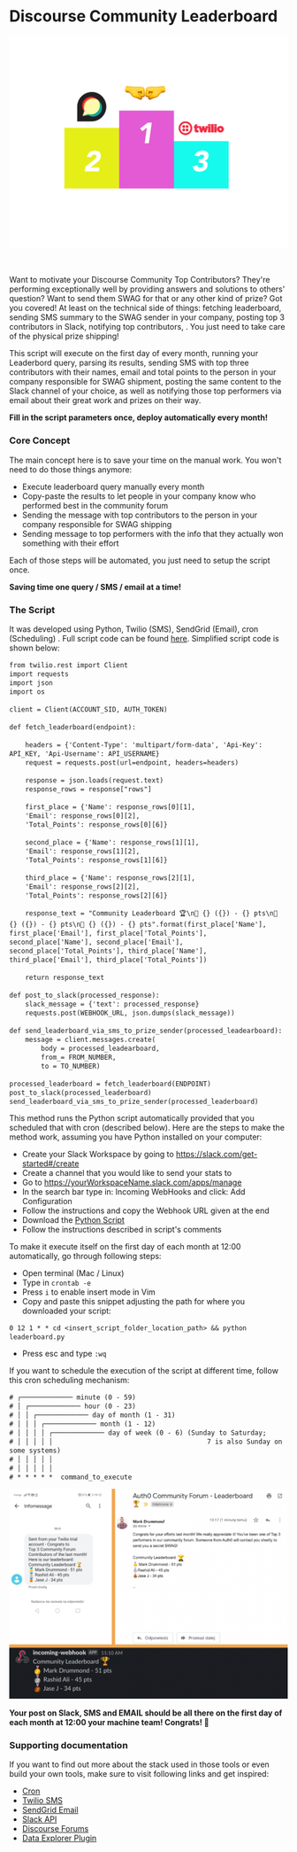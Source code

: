 # Discourse Community Leaderboard

![](/Assets/DiscourseLeaderboardCover.png)

<a href="https://www.discourse.org/"><img src="https://img.shields.io/badge/Discourse-Community-blueviolet" alt=""/></a>     <a href="https://www.discourse.org/plugins/data-explorer.html"><img src="https://img.shields.io/badge/Data-Explorer-blueviolet" alt=""/></a>   <a href="https://www.twilio.com/"><img src="https://img.shields.io/badge/Twilio-SMS-BLUEVIOLET" alt=""/></a>

Want to motivate your Discourse Community Top Contributors? They're performing exceptionally well by providing answers and solutions to others' question? Want to send them SWAG for that or any other kind of prize? Got you covered! At least on the technical side of things: fetching leaderboard, sending SMS summary to the SWAG sender in your company, posting top 3 contributors in Slack, notifying top contributors, . You just need to take care of the physical prize shipping!

This script will execute on the first day of every month, running your Leaderbord query, parsing its results, sending SMS with top three contributors with their names, email and total points to the person in your company responsible for SWAG shipment, posting the same content to the Slack channel of your choice, as well as notifying those top performers via email about their great work and prizes on their way.

**Fill in the script parameters once, deploy automatically every month!**

### Core Concept

The main concept here is to save your time on the manual work. You won't need to do those things anymore:

* Execute leaderboard query manually every month
* Copy-paste the results to let people in your company know who performed best in the community forum
* Sending the message with top contributors to the person in your company responsible for SWAG shipping
* Sending message to top performers with the info that they actually won something with their effort

Each of those steps will be automated, you just need to setup the script once.

**Saving time one query / SMS / email at a time!**

### The Script

It was developed using Python, Twilio (SMS), SendGrid (Email), cron (Scheduling) . Full script code can be found [here](https://github.com/konradsopala/discourse-community-leaderboard/blob/master/Script/leaderboard.py). Simplified script code is shown below:

```
from twilio.rest import Client
import requests
import json
import os

client = Client(ACCOUNT_SID, AUTH_TOKEN)

def fetch_leaderboard(endpoint):

	headers = {'Content-Type': 'multipart/form-data', 'Api-Key': API_KEY, 'Api-Username': API_USERNAME}
    request = requests.post(url=endpoint, headers=headers)

    response = json.loads(request.text)
    response_rows = response["rows"]

    first_place = {'Name': response_rows[0][1],
    'Email': response_rows[0][2],
    'Total_Points': response_rows[0][6]}

    second_place = {'Name': response_rows[1][1],
    'Email': response_rows[1][2],
    'Total_Points': response_rows[1][6]}

    third_place = {'Name': response_rows[2][1],
    'Email': response_rows[2][2],
    'Total_Points': response_rows[2][6]}

    response_text = "Community Leaderboard 🏆\n🥇 {} ({}) - {} pts\n🥈 {} ({}) - {} pts\n🥉 {} ({}) - {} pts".format(first_place['Name'], first_place['Email'], first_place['Total_Points'], second_place['Name'], second_place['Email'], second_place['Total_Points'], third_place['Name'], third_place['Email'], third_place['Total_Points'])

    return response_text

def post_to_slack(processed_response):
    slack_message = {'text': processed_response}
    requests.post(WEBHOOK_URL, json.dumps(slack_message))

def send_leaderboard_via_sms_to_prize_sender(processed_leadearboard):
    message = client.messages.create(
        body = processed_leadearboard,
        from_= FROM_NUMBER,
        to = TO_NUMBER)

processed_leaderboard = fetch_leaderboard(ENDPOINT)
post_to_slack(processed_leaderboard)
send_leaderboard_via_sms_to_prize_sender(processed_leaderboard)
```

This method runs the Python script automatically provided that you scheduled that with cron (described below). Here are the steps to make the method work, assuming you have Python installed on your computer:

* Create your Slack Workspace by going to https://slack.com/get-started#/create
* Create a channel that you would like to send your stats to
* Go to https://yourWorkspaceName.slack.com/apps/manage
* In the search bar type in: Incoming WebHooks and click: Add Configuration
* Follow the instructions and copy the Webhook URL given at the end
* Download the [Python Script](https://github.com/konradsopala/discourse-community-leaderboard/blob/master/Script/leaderboard.py)
* Follow the instructions described in script's comments

To make it execute itself on the first day of each month at 12:00 automatically, go through following steps:

* Open terminal (Mac / Linux)
* Type in ```crontab -e```
* Press ```i``` to enable insert mode in Vim
* Copy and paste this snippet adjusting the path for where you downloaded your script:

```
0 12 1 * * cd <insert_script_folder_location_path> && python leaderboard.py

```
* Press esc and type ```:wq```

If you want to schedule the execution of the script at different time, follow this cron scheduling mechanism:
```
# ┌───────────── minute (0 - 59)
# │ ┌───────────── hour (0 - 23)
# │ │ ┌───────────── day of month (1 - 31)
# │ │ │ ┌───────────── month (1 - 12)
# │ │ │ │ ┌───────────── day of week (0 - 6) (Sunday to Saturday;
# │ │ │ │ │                                       7 is also Sunday on some systems)
# │ │ │ │ │
# │ │ │ │ │
# * * * * *  command_to_execute
```

![](/Assets/ScriptResults.png)

**Your post on Slack, SMS and EMAIL should be all there on the first day of each month at 12:00 your machine team! Congrats! 🎉**

### Supporting documentation

If you want to find out more about the stack used in those tools or even build your own tools, make sure to visit following links and get inspired:

* [Cron](https://en.wikipedia.org/wiki/Cron) <br>
* [Twilio SMS](https://www.twilio.com/docs/sms/quickstart/python) <br>
* [SendGrid Email](https://sendgrid.com/docs/for-developers/sending-email/v3-python-code-example/) <br>
* [Slack API](https://api.slack.com/) <br>
* [Discourse Forums](https://www.discourse.org/) <br>
* [Data Explorer Plugin](https://meta.discourse.org/t/data-explorer-plugin/32566) <br>
